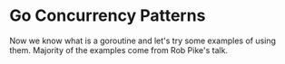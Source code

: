 # Go Concurrency Patterns

Now we know what is a goroutine and let's try some examples of using them. Majority of the examples
come from Rob Pike's talk.
